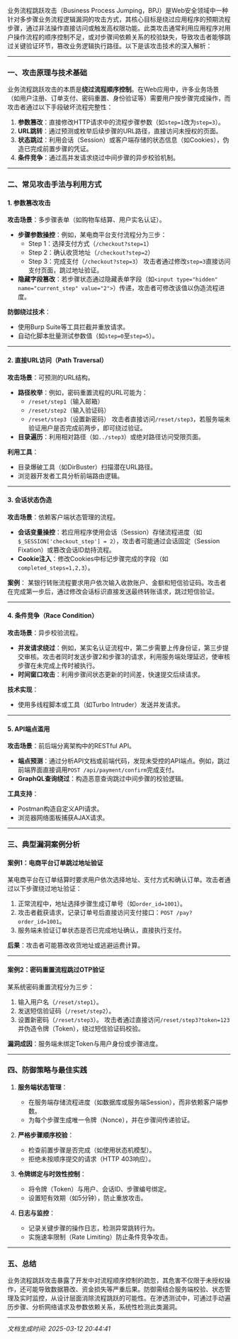 

业务流程跳跃攻击（Business Process Jumping，BPJ）是Web安全领域中一种针对多步骤业务流程逻辑漏洞的攻击方式，其核心目标是绕过应用程序的预期流程步骤，通过非法操作直接访问或触发高权限功能。此类攻击通常利用应用程序对用户操作流程的顺序控制不足，或对步骤间依赖关系的校验缺失，导致攻击者能够跳过关键验证环节，篡改业务逻辑执行路径。以下是该攻击技术的深入解析：

---

### 一、攻击原理与技术基础
业务流程跳跃攻击的本质是**绕过流程顺序控制**。在Web应用中，许多业务场景（如用户注册、订单支付、密码重置、身份验证等）需要用户按步骤完成操作，而攻击者通过以下手段破坏流程完整性：
1. **参数篡改**：直接修改HTTP请求中的流程步骤参数（如`step=1`改为`step=3`）。
2. **URL跳转**：通过预测或枚举后续步骤的URL路径，直接访问未授权的页面。
3. **状态跳过**：利用会话（Session）或客户端存储的状态信息（如Cookies），伪造已完成前置步骤的凭证。
4. **条件竞争**：通过高并发请求绕过中间步骤的异步校验机制。

---

### 二、常见攻击手法与利用方式

#### 1. 参数篡改攻击
**攻击场景**：多步骤表单（如购物车结算、用户实名认证）。
- **步骤参数操控**：例如，某电商平台支付流程分为三步：
  - Step 1：选择支付方式（`/checkout?step=1`）
  - Step 2：确认收货地址（`/checkout?step=2`）
  - Step 3：完成支付（`/checkout?step=3`）
  攻击者通过修改`step=3`直接访问支付页面，跳过地址验证。
- **隐藏字段篡改**：若步骤状态通过隐藏表单字段（如`<input type="hidden" name="current_step" value="2">`）传递，攻击者可修改该值以伪造流程进度。

**防御绕过技术**：
- 使用Burp Suite等工具拦截并重放请求。
- 自动化脚本批量测试参数值（如`step=0`至`step=5`）。

---

#### 2. 直接URL访问（Path Traversal）
**攻击场景**：可预测的URL结构。
- **路径枚举**：例如，密码重置流程的URL可能为：
  - `/reset/step1`（输入邮箱）
  - `/reset/step2`（输入验证码）
  - `/reset/step3`（设置新密码）
  攻击者直接访问`/reset/step3`，若服务端未验证用户是否完成前两步，即可绕过验证。
- **目录遍历**：利用相对路径（如`../step3`）或绝对路径访问受限页面。

**利用工具**：
- 目录爆破工具（如DirBuster）扫描潜在URL路径。
- 浏览器开发者工具分析前端路由逻辑。

---

#### 3. 会话状态伪造
**攻击场景**：依赖客户端状态管理的流程。
- **会话变量操控**：若应用程序使用会话（Session）存储流程进度（如`$_SESSION['checkout_step'] = 2`），攻击者可能通过会话固定（Session Fixation）或篡改会话ID劫持流程。
- **Cookie注入**：修改Cookies中标记步骤完成的字段（如`completed_steps=1,2,3`）。

**案例**：
某银行转账流程要求用户依次输入收款账户、金额和短信验证码。攻击者在完成第一步后，通过修改会话标识直接发送最终转账请求，跳过短信验证。

---

#### 4. 条件竞争（Race Condition）
**攻击场景**：异步校验流程。
- **并发请求绕过**：例如，某实名认证流程中，第二步需要上传身份证，第三步提交审核。攻击者同时发送步骤2和步骤3的请求，利用服务端处理延迟，使审核步骤在未完成上传时被执行。
- **时间窗口攻击**：利用步骤间状态更新的时间差，快速提交后续请求。

**技术实现**：
- 使用多线程脚本或工具（如Turbo Intruder）发送并发请求。

---

#### 5. API端点滥用
**攻击场景**：前后端分离架构中的RESTful API。
- **端点预测**：通过分析API文档或前端代码，发现未受控的API端点。例如，跳过前端界面直接调用`POST /api/payment/confirm`完成支付。
- **GraphQL查询绕过**：构造恶意查询跳过中间步骤的校验逻辑。

**工具支持**：
- Postman构造自定义API请求。
- 浏览器网络面板捕获AJAX请求。

---

### 三、典型漏洞案例分析

#### 案例1：电商平台订单跳过地址验证
某电商平台在订单结算时要求用户依次选择地址、支付方式和确认订单。攻击者通过以下步骤绕过地址验证：
1. 正常流程中，地址选择步骤生成订单号（如`order_id=1001`）。
2. 攻击者截获请求，记录订单号后直接访问支付接口：`POST /pay?order_id=1001`。
3. 服务端未验证订单状态是否已完成地址确认，直接执行支付。

**后果**：攻击者可能篡改收货地址或逃避运费计算。

---

#### 案例2：密码重置流程跳过OTP验证
某系统密码重置流程分为三步：
1. 输入用户名（`/reset/step1`）。
2. 发送短信验证码（`/reset/step2`）。
3. 设置新密码（`/reset/step3`）。
攻击者通过直接访问`/reset/step3?token=123`并伪造令牌（Token），绕过短信验证码校验。

**漏洞成因**：服务端未绑定Token与用户身份或步骤进度。

---

### 四、防御策略与最佳实践

1. **服务端状态管理**：
   - 在服务端存储流程进度（如数据库或服务端Session），而非依赖客户端参数。
   - 为每个步骤生成唯一令牌（Nonce），并在步骤间传递验证。

2. **严格步骤顺序校验**：
   - 检查前置步骤是否完成（如使用状态机模型）。
   - 拒绝未按顺序提交的请求（HTTP 403响应）。

3. **令牌绑定与时效性控制**：
   - 将令牌（Token）与用户、会话ID、步骤编号绑定。
   - 设置短有效期（如5分钟），防止重放攻击。

4. **日志与监控**：
   - 记录关键步骤的操作日志，检测异常跳转行为。
   - 实施速率限制（Rate Limiting）防止条件竞争攻击。

---

### 五、总结
业务流程跳跃攻击暴露了开发中对流程顺序控制的疏忽，其危害不仅限于未授权操作，还可能导致数据篡改、资金损失等严重后果。防御需结合服务端校验、状态管理及实时监控，从设计层面消除流程跳跃的可能性。在渗透测试中，可通过手动遍历步骤、分析网络请求及参数依赖关系，系统性检测此类漏洞。

---

*文档生成时间: 2025-03-12 20:44:41*














